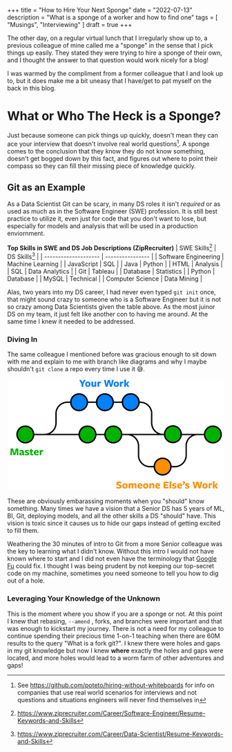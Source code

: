 +++
title = "How to Hire Your Next Sponge"
date = "2022-07-13"
description = "What is a sponge of a worker and how to find one"
tags = [
    "Musings",
    "Interviewing"
]
draft = true
+++

The other day, on a regular virtual lunch that I irregularly show up to, a previous colleague of mine called me a "sponge" in the sense that I pick things up easily. They stated they were trying to hire a sponge of their own, and I thought the answer to that question would work nicely for a blog!

I was warmed by the compliment from a former colleague that I and look up to, but it does make me a bit uneasy that I have/get to pat myself on the back in this blog. 

# What or Who The Heck is a Sponge?
Just because someone can pick things up quickly, doesn't mean they can ace your interview that doesn't involve real world questions[^1].  A sponge comes to the conclusion that they know they do not know something, doesn't get bogged down by this fact, and figures out where to point their compass so they can fill their missing piece of knowledge quickly.
## Git as an Example
As a Data Scientist Git can be scary, in many DS roles it isn't _required_ or as used as much as in the Software Engineer (SWE) profession. It is still best practice to utilize it, even just for code that you don't want to lose, but especially for models and analysis that will be used in a production enviornment. 

**Top Skills in SWE and DS Job Descriptions (ZipRecruiter)**
| SWE Skills[^2]          | DS Skills[^3]        |
| -------------------- | ---------------- |
| Software Engineering | Machine Learning |
| JavaScript           | SQL              |
| Java                 | Python           |
| HTML                 | Analysis         |
| SQL                  | Data Analytics   |
| Git                  | Tableau          |
| Database             | Statistics       |
| Python               | Database         |
| MySQL                | Technical        |
| Computer Science     | Data Mining      |

Alas, two years into my DS career, I had never even typed `git init` once, that might sound crazy to someone who is a Software Engineer but it is not so crazy among Data Scientists given the table above. As the most juinor DS on my team, it just felt like another con to having me around. At the same time I knew it needed to be addressed. 

### Diving In
The same colleague I mentioned before was gracious enough to sit down with me and explain to me with branch like diagrams and why I maybe shouldn't `git clone` a repo every time I use it 😅. 

![Common Git Branch Diagram](img/git-branches-merge.png "What was being drawn in front of a naive Noah's eyes, Source: nobledesktop.com")

These are obviously embarassing moments when you "should" know something. Many times we have a vision that a Senior DS has 5 years of ML, BI, Git, deploying models, and all the other skills a DS "should" have. This vision is toxic since it causes us to hide our gaps instead of getting excited to fill them. 

Weathering the 30 minutes of intro to Git from a more Senior colleague was the key to learning what I didn't know. Without this intro I would not have known where to start and I did not even  have the terminology that [Google Fu](https://english.stackexchange.com/a/19973) could fix. I thought I was being prudent by not keeping our top-secret code on my machine, sometimes you need someone to tell you how to dig out  of a hole. 

### Leveraging Your Knowledge of the Unknown 
This is the moment where you show if you are a sponge or not. At this point I knew that rebasing, `--amend` , forks, and branches were important and that was enough to kickstart my journey. There is not a need for my colleague to continue spending their precious time 1-on-1 teaching when there are 60M results to the query "What is a fork git?". I knew there were holes and gaps in my git knowledge but now I knew **where** exactly the holes and gaps were located, and more holes would lead to a worm farm of other adventures and gaps!




[^1]: See https://github.com/poteto/hiring-without-whiteboards for info on companies that use real world scenarios for interviews and not questions and situations engineers will never find themselves in
[^2]: https://www.ziprecruiter.com/Career/Software-Engineer/Resume-Keywords-and-Skills
[^3]: https://www.ziprecruiter.com/Career/Data-Scientist/Resume-Keywords-and-Skills